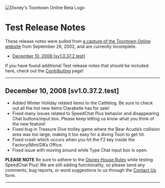 ![Disney's Toontown Online Beta Logo](https://i.imgur.com/8MvpEZg.jpg)

# Test Release Notes

These release notes were pulled from [a capture of the Toontown Online website](http://web.archive.org/web/20081216101645/http://play.test.toontown.com/news.php) from September 26, 2002, and are currently incomplete.

* [December 10, 2008 [sv1.0.37.2.test]](#december-10-2008-sv10372test)

If you have found additional Test release notes that should be included here, check out the [Contributing](../../CONTRIBUTING.md) page!

---


## December 10, 2008 [sv1.0.37.2.test]

  * Added Winter Holiday related items to the Cattlelog. Be sure to check out all the hot new items Clarabelle has for sale!
  * Fixed many issues related to SpeedChat Plus behavior and disappearing Chat buttons/input box. Please keep letting us know what you think of the new feature!
  * Fixed bug in Treasure Dive trolley game where the Bear Acuda’s collision area was too large, making it too easy for a diving Toon to get hit.
  * Fixed crash which occurs when you hit the F2 key inside the Factory/Mint/DA’s Office.
  * Fixed issue with moving around while Type Chat input box is open.
  
  **PLEASE NOTE**
    Be sure to adhere to the [Disney House Rules](http://web.archive.org/web/20081216004442/http://home.disney.go.com/guestservices/netiquette) while testing SpeedChat Plus! We are still adding functionality, so please send any comments, bug reports, or word suggestions to us through the [Contact Us](http://web.archive.org/web/20081216003434/http://apps.disneyblast.go.com/cgi-bin/mail/generic_mail.cgi?template=toontown/toonhelp.tpl) form.


---